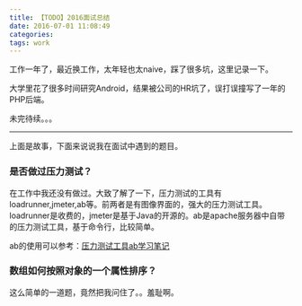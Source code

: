 ```yaml
---
title: 【TODO】2016面试总结
date: 2016-07-01 11:08:49
categories:
tags: work
---
```


工作一年了，最近换工作，太年轻也太naive，踩了很多坑，这里记录一下。

大学里花了很多时间研究Android，结果被公司的HR坑了，误打误撞写了一年的PHP后端。

未完待续。。。



---

上面是故事，下面来说说我在面试中遇到的题目。

### 是否做过压力测试？
在工作中我还没有做过。大致了解了一下，压力测试的工具有loadrunner,jmeter,ab等。前两者是有图像界面的，强大的压力测试工具。loadrunner是收费的，jmeter是基于Java的开源的。ab是apache服务器中自带的压力测试工具，基于命令行，比较简单。

ab的使用可以参考：[压力测试工具ab学习笔记][压力测试工具ab学习笔记]

### 数组如何按照对象的一个属性排序？
这么简单的一道题，竟然把我问住了。。羞耻啊。














[压力测试工具ab学习笔记]: http://mushanshitiancai.github.io/2016/07/01/test/%E5%8E%8B%E5%8A%9B%E6%B5%8B%E8%AF%95%E5%B7%A5%E5%85%B7ab%E5%AD%A6%E4%B9%A0%E7%AC%94%E8%AE%B0/